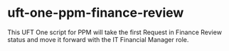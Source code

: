 # uft-one-ppm-finance-review
This UFT One script for PPM will take the first Request in Finance Review status and move it forward with the IT Financial Manager role.
